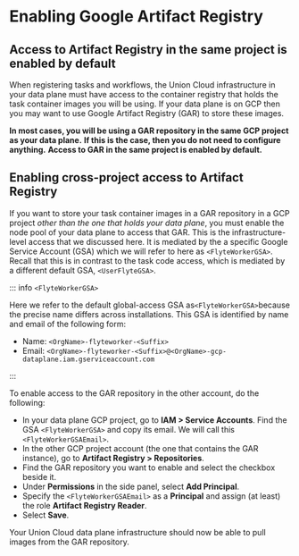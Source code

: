 # Enabling Google Artifact Registry

## Access to Artifact Registry in the same project is enabled by default

When registering tasks and workflows, the Union Cloud infrastructure in your data plane must have access to the container registry that holds the task container images you will be using.
If your data plane is on GCP then you may want to use Google Artifact Registry (GAR) to store these images.

**In most cases, you will be using a GAR repository in the same GCP project as your data plane.**
**If this is the case, then you do not need to configure anything.**
**Access to GAR in the same project is enabled by default.**

## Enabling cross-project access to Artifact Registry

If you want to store your task container images in a GAR repository in a GCP project _other than the one that holds your data plane_, you must enable the node pool of your data plane to access that GAR.
This is the infrastructure-level access that we discussed here.
It is mediated by the a specific Google Service Account (GSA) which we will refer to here as `<FlyteWorkerGSA>`.
Recall that this is in contrast to the task code access, which is mediated by a different default GSA, `<UserFlyteGSA>`.

::: info `<FlyteWorkerGSA>`

Here we refer to the default global-access GSA as`<FlyteWorkerGSA>`because the precise name differs across installations.
This GSA is identified by name and email of the following form:

* Name: `<OrgName>-flyteworker-<Suffix>`
* Email: `<OrgName>-flyteworker-<Suffix>@<OrgName>-gcp-dataplane.iam.gserviceaccount.com`

:::

To enable access to the GAR repository in the other account, do the following:

* In your data plane GCP project, go to **IAM > Service Accounts**.
Find the GSA `<FlyteWorkerGSA>` and copy its email.
We will call this `<FlyteWorkerGSAEmail>`.
* In the other GCP project account (the one that contains the GAR instance), go to **Artifact Registry > Repositories**.
* Find the GAR repository you want to enable and select the checkbox beside it.
* Under **Permissions** in the side panel, select **Add Principal**.
* Specify the `<FlyteWorkerGSAEmail>` as a **Principal** and assign (at least) the role **Artifact Registry Reader**.
* Select **Save**.

Your Union Cloud data plane infrastructure should now be able to pull images from the GAR repository.
